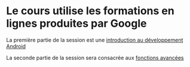 # Le cours utilise les formations en lignes produites par Google

La première partie de la session est une [introduction au développement Android](8d851.md)

La seconde partie de la session sera consacrée aux [fonctions avancées](ud855.md)
